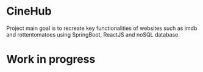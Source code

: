 # CineHub
Project main goal is to recreate key functionalities of websites such as imdb and 
rottentomatoes using SpringBoot, ReactJS and noSQL database.

# Work in progress
